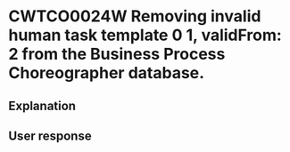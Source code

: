 # CWTCO0024W Removing invalid human task template 0 1, validFrom: 2 from the Business Process Choreographer database.

## Explanation

## User response